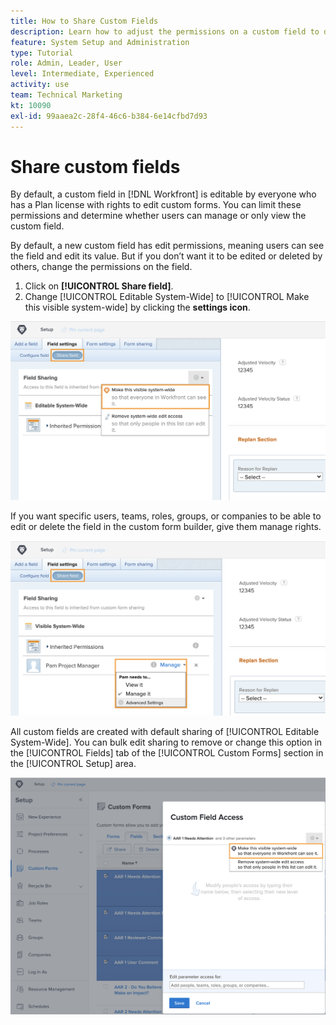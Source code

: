 ```yaml
---
title: How to Share Custom Fields
description: Learn how to adjust the permissions on a custom field to determine whether [!DNL Adobe Workfront] users can manage or only view the custom field.
feature: System Setup and Administration
type: Tutorial
role: Admin, Leader, User
level: Intermediate, Experienced
activity: use
team: Technical Marketing
kt: 10090
exl-id: 99aaea2c-28f4-46c6-b384-6e14cfbd7d93
---
```

# Share custom fields

By default, a custom field in [!DNL Workfront] is editable by everyone who has a Plan license with rights to edit custom forms. You can limit these permissions and determine whether users can manage or only view the custom field. 

By default, a new custom field has edit permissions, meaning users can see the field and edit its value. But if you don’t want it to be edited or deleted by others, change the permissions on the field.

1. Click on **[!UICONTROL Share field]**.
1. Change [!UICONTROL Editable System-Wide] to [!UICONTROL Make this visible system-wide] by clicking the **settings icon**.

![[!UICONTROL Make this visible system-wide] option in the [!UICONTROL Share field] subtab](assets/custom-forms-field-sharing-1.png)

If you want specific users, teams, roles, groups, or companies to be able to edit or delete the field in the custom form builder, give them manage rights.

![[!UICONTROL Share field] subtab in the [!UICONTROL Field settings] tab in the custom form builder](assets/custom-forms-field-sharing-2.png)

All custom fields are created with default sharing of [!UICONTROL Editable System-Wide]. You can bulk edit sharing to remove or change this option in the [!UICONTROL Fields] tab of the [!UICONTROL Custom Forms] section in the [!UICONTROL Setup] area.

![[!UICONTROL Custom Field Access] window](assets/custom-forms-field-sharing-3.png)
